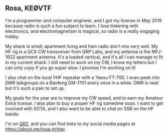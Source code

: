 ## Rosa, KEØVTF

I'm a programmer and computer engineer, and I got my license in May 2019 because radio is such a fun subject to learn. I love tinkering with electronics, and electromagnetism is magical, so radio is a really engaging hobby.

My shack is small; apartment living and ham radio don't mix very well. My HF rig is a QCX CW transceiver from QRP Labs, and my antenna is the MFJ-1622 apartment antenna. It's a loaded vertical, and it's all I can manage to fit in my current shack. I still need to work on my CW, I know my letters but I can only copy if you go super slow. I promise I'm working on it!

I also chat on the local VHF repeater with a Yaesu FT-70D. I even peek into DMR talkgroups on a Baofeng DM-1701 every once in a while. DMR is neat but it's such a pain to set up.

My goals for the year are to improve my CW speed, and to earn my Amateur Extra license. I also plan to buy a proper HF rig sometime soon. I want to get involved with SOTA, and I also want to be able to chat on SSB on the HF bands.

I'm on [QRZ](https://www.qrz.com/db/KE0VTF), and you can find links to my social media pages at https://about.me/rosa.richter.
